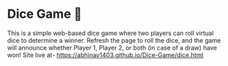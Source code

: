 # Dice Game 🎲
This is a simple web-based dice game where two players can roll virtual dice to determine a winner. Refresh the page to roll the dice, and the game will announce whether Player 1, Player 2, or both (in case of a draw) have won!
Site live at- https://abhinav1403.github.io/Dice-Game/dice.html


